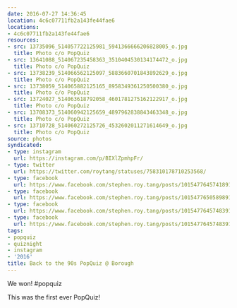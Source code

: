 ```yaml
---
date: 2016-07-27 14:36:45
location: 4c6c07711fb2a143fe44fae6
locations:
- 4c6c07711fb2a143fe44fae6
resources:
- src: 13735096_514057722125981_5941366666206828005_o.jpg
  title: Photo c/o PopQuiz
- src: 13641088_514067235458363_3510404530134174472_o.jpg
  title: Photo c/o PopQuiz
- src: 13738239_514066562125097_5883660701843892629_o.jpg
  title: Photo c/o PopQuiz
- src: 13738059_514065882125165_8958349361250500380_o.jpg
  title: Photo c/o PopQuiz
- src: 13724027_514063618792058_4601781275162122917_o.jpg
  title: Photo c/o PopQuiz
- src: 13708373_514060942125659_4897962838843463348_o.jpg
  title: Photo c/o PopQuiz
- src: 13710728_514060272125726_4532602011271614649_o.jpg
  title: Photo c/o PopQuiz
source: photos
syndicated:
- type: instagram
  url: https://instagram.com/p/BIXlZpmhpFr/
- type: twitter
  url: https://twitter.com/roytang/statuses/758310178710253568/
- type: facebook
  url: https://www.facebook.com/stephen.roy.tang/posts/10154776457418912:0
- type: facebook
  url: https://www.facebook.com/stephen.roy.tang/posts/10154776505898912
- type: facebook
  url: https://www.facebook.com/stephen.roy.tang/posts/10154776457483912
- type: facebook
  url: https://www.facebook.com/stephen.roy.tang/posts/10154776457483912
tags:
- popquiz
- quiznight
- instagram
- '2016'
title: Back to the 90s PopQuiz @ Borough
---
```


We won! #popquiz

This was the first ever PopQuiz!